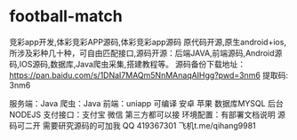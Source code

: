 # football-match
竞彩app开发,体彩竞彩APP源码,体彩竞彩app源码
原代码开源,原生android+ios,所涉及彩种几十种，可自由匹配接口,源码开源：后端JAVA,前端源码,Android源码,IOS源码,数据库,Java爬虫采集,搭建教程等。
源码备份下载地址：https://pan.baidu.com/s/1DNaI7MAQm5NnMAnaqAIHgg?pwd=3nm6 提取码: 3nm6

服务端：Java
爬虫：Java
前端：uniapp 可编译 安卓 苹果
数据库MYSQL
后台NODEJS 
支付接口：支付宝 微信 第三方都可以接
环境配置：有部署文档说明
源码可二开
需要研究源码的可加我
QQ 419367301 
飞机t.me/qihang9981
